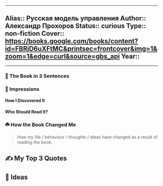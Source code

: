 
---
Alias:: Русская модель управления
Author:: Александр Прохоров
Status:: curious
Type:: non-fiction
Cover:: https://books.google.com/books/content?id=FBRjD6uXFtMC&printsec=frontcover&img=1&zoom=1&edge=curl&source=gbs_api
Year::
---

---

### 🚀 The Book in 3 Sentences

### 🎨 Impressions

#### How I Discovered It

#### Who Should Read It?

### ☘️ How the Book Changed Me

> How my life / behaviour / thoughts / ideas have changed as a result of reading the book.

## ✍️ My Top 3 Quotes

## 📒 Ideas